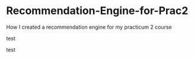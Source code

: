 # Recommendation-Engine-for-Prac2
How I created a recommendation engine for my practicum 2 course

test

test
